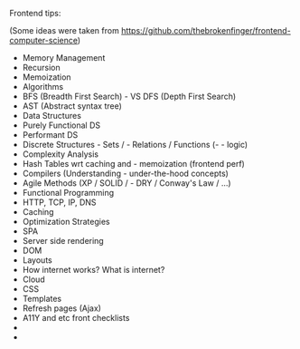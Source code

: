 Frontend tips:

(Some ideas were taken from https://github.com/thebrokenfinger/frontend-computer-science)

- Memory Management
- Recursion
- Memoization
- Algorithms
- BFS (Breadth First Search) - VS DFS (Depth First Search)
- AST (Abstract syntax tree)
- Data Structures
- Purely Functional DS
- Performant DS
- Discrete Structures - Sets / - Relations / Functions (- - logic)
- Complexity Analysis
- Hash Tables wrt caching and - memoization (frontend perf)
- Compilers (Understanding - under-the-hood concepts)
- Agile Methods (XP / SOLID / - DRY / Conway's Law / ...)
- Functional Programming
- HTTP, TCP, IP, DNS
- Caching
- Optimization Strategies
- SPA
- Server side rendering
- DOM
- Layouts
- How internet works? What is internet?
- Cloud
- CSS
- Templates
- Refresh pages (Ajax)
- A11Y and etc front checklists
- 
- 